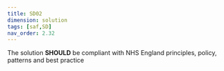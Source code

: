 ```yaml
---
title: SD02
dimension: solution
tags: [saf,SD]
nav_order: 2.32
---
```


The solution **SHOULD** be compliant with NHS England principles, policy, patterns and best practice  